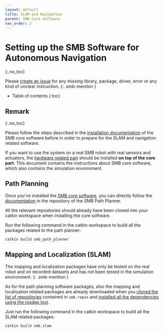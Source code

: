 ```yaml
---
layout: default
title: SLAM and Navigation
parent: SMB Core Software
nav_order: 3
---
```


# Setting up the SMB Software for Autonomous Navigation
{:.no_toc} 


Please [create an issue](https://github.com/ETHZ-RobotX/SuperMegaBot/issues/new) for any missing library, package, driver, error or any kind of unclear instruction.
{: .smb-mention }


* Table of contents
{:toc}

## Remark
{:.no_toc} 

Please follow the steps described in the [installation documentation](installation_core.md) of the SMB core software before in order to prepare for the SLAM and navigation related software.

If you want to use the system on a real SMB robot with real sensors and actuators, the [hardware related part](../robot-operation/installation_hw_packages.md) should be installed **on top of the core part**. This document contains the instructions about SMB core software, which also contains the simulation environment.



## Path Planning
Once you've installed the [SMB core software](installation_core.md), you can directly follow the [documentation](https://github.com/ETHZ-RobotX/smb_path_planner/wiki) in the repository of the SMB Path Planner.

All the relevant repositories should already have been cloned into your catkin workspace when installing the core software.

Run the following command in the catkin workspace to build all the packages related to the path planner:
``` bash
catkin build smb_path_planner
```

## Mapping and Localization (SLAM)
The mapping and localization packages have only be tested on the real robot and on recorded datasets and has not been tested in the simulation environment.
{: .smb-mention }

As for the path planning software packages, also the mapping and localization related packages are already downloaded when you [cloned the list of repositories](../core-software/installation_core.html#catkin-workspace-and-all-packages) contained in `smb.repos` and [installed all the dependencies using the rosdep tool](installation_core.md#installing-dependencies). 

Just run the following command in the catkin workspace to build all the SLAM related packages:
``` bash
catkin build smb_slam
```

